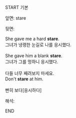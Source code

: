 START
기본

앞면:
stare


뒷면:
<div>She gave me a hard <strong>stare</strong>. </div>그녀가 냉랭한 눈길로 나를 응시했다.<br><br><div>She gave him a blank <strong>stare</strong>. </div><div><div>그녀가 그를 멍하니 응시했다.</div></div><br><div><div><span>다들 너무 째려보지 마세요.</span></div></div><div><div><span>Don't <strong>stare</strong> at him.</span></div></div><br>빤히 보다[응시하다]<br>


해석:
<!--ID: 1746614454745-->
END